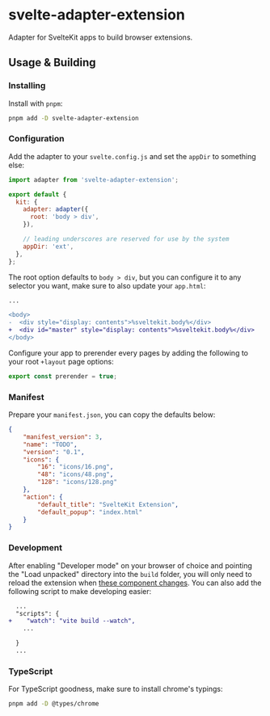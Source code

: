 # svelte-adapter-extension

Adapter for SvelteKit apps to build browser extensions.

## Usage & Building

### Installing

Install with `pnpm`:

```bash
pnpm add -D svelte-adapter-extension
```

### Configuration

Add the adapter to your `svelte.config.js` and set the `appDir` to something else:

```js
import adapter from 'svelte-adapter-extension';

export default {
  kit: {
    adapter: adapter({
      root: 'body > div',
    }),

    // leading underscores are reserved for use by the system
    appDir: 'ext',
  },
};
```

The root option defaults to `body > div`, but you can configure it to any selector you want, make sure to also update your `app.html`:

```diff
...

<body>
-  <div style="display: contents">%sveltekit.body%</div>
+  <div id="master" style="display: contents">%sveltekit.body%</div>
</body>
```

Configure your app to prerender every pages by adding the following to your root `+layout` page options:

```ts
export const prerender = true;
```

### Manifest

Prepare your `manifest.json`, you can copy the defaults below:

```json
{
	"manifest_version": 3,
	"name": "TODO",
	"version": "0.1",
	"icons": {
		"16": "icons/16.png",
		"48": "icons/48.png",
		"128": "icons/128.png"
	},
	"action": {
		"default_title": "SvelteKit Extension",
		"default_popup": "index.html"
	}
}
```

### Development

After enabling "Developer mode" on your browser of choice and pointing the "Load unpacked" directory into the `build` folder, you will only need to reload the extension when [these component changes](https://developer.chrome.com/docs/extensions/mv3/getstarted/development-basics/#reload). You can also add the following script to make developing easier:

```diff
  ...
  "scripts": {
+    "watch": "vite build --watch",	
	...

  }
  ...
```

### TypeScript

For TypeScript goodness, make sure to install chrome's typings:

```bash
pnpm add -D @types/chrome
```
